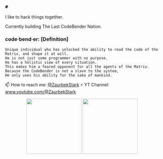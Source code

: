 ### ✊

I like to hack things together.

Currently building The Last CodeBender Nation.

### code·bend·er: [Definition]

    Unique individual who has unlocked the ability to read the code of the Matrix, and shape it at will.
    He is not just some programmer with no purpose.
    He has a holistic view of every situation.
    This makes him a feared opponent for all the agents of the Matrix.
    Because the CodeBender is not a slave to the system,
    He only uses his ability for the sake of mankind.

📫 How to reach me: [@ZaurbekStark](https://twitter.com/ZaurbekStark)
⚡ YT Channel: www.youtube.com/@ZaurbekStark


<div align="center">
  <img height="180em" src="https://github-readme-stats.vercel.app/api?username=zaurbek-stark&count_private=true&show_icons=true&theme=dark" />
  <img height="180em" src="https://github-readme-stats.vercel.app/api/top-langs/?username=zaurbek-stark&theme=dark&layout=compact&langs_count=6" />
</div>
